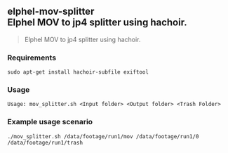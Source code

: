 ## elphel-mov-splitter<br />Elphel MOV to jp4 splitter using hachoir.

>Elphel MOV to jp4 splitter using hachoir.

### Requirements

    sudo apt-get install hachoir-subfile exiftool

### Usage
    Usage: mov_splitter.sh <Input folder> <Output folder> <Trash Folder>

### Example usage scenario
    ./mov_splitter.sh /data/footage/run1/mov /data/footage/run1/0 /data/footage/run1/trash
